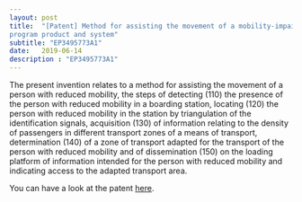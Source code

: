 ```yaml
---
layout: post
title:  "[Patent] Method for assisting the movement of a mobility‑impaired person in a public transport means, associated computer 
program product and system"
subtitle: "EP3495773A1"
date:   2019-06-14
description : "EP3495773A1"
---
```


The present invention relates to a method for assisting the movement of a person with reduced mobility, the steps of detecting (110) the presence of the person with reduced mobility in a boarding station, locating (120) the person with reduced mobility in the station by triangulation of the identification signals, acquisition (130) of information relating to the density of passengers in different transport zones of a means of transport, determination (140) of a zone of transport adapted for the transport of the person with reduced mobility and of dissemination (150) on the loading platform of information intended for the person with reduced mobility and indicating access to the adapted transport area.

You can have a look at the patent [here](https://worldwide.espacenet.com/patent/search/family/061655890/publication/FR3074893A1?q=pn%3DFR3074893A1).





